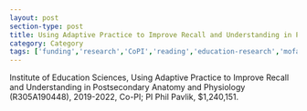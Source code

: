 ```yaml
---
layout: post
section-type: post
title: Using Adaptive Practice to Improve Recall and Understanding in Postsecondary Anatomy and Physiology
category: Category
tags: ['funding','research','CoPI','reading','education-research','mofacts','nlp','discourse']
---
```

Institute of Education Sciences, Using Adaptive Practice to Improve Recall and Understanding in Postsecondary Anatomy and Physiology (R305A190448), 2019-2022, Co-PI; PI Phil Pavlik, $1,240,151.
